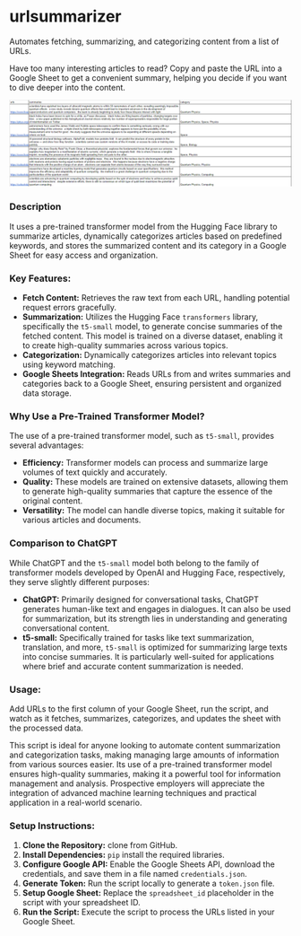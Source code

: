 # urlsummarizer
Automates fetching, summarizing, and categorizing content from a list of URLs. 

Have too many interesting articles to read? Copy and paste the URL into a Google Sheet to get a convenient summary, helping you decide if you want to dive deeper into the content.

![overview](https://github.com/Brock-Denton/urlsummarizer/blob/main/url.png)

### Description

It uses a pre-trained transformer model from the Hugging Face library to summarize articles, dynamically categorizes articles based on predefined keywords, and stores the summarized content and its category in a Google Sheet for easy access and organization.

### Key Features:

- **Fetch Content:** Retrieves the raw text from each URL, handling potential request errors gracefully.
- **Summarization:** Utilizes the Hugging Face `transformers` library, specifically the `t5-small` model, to generate concise summaries of the fetched content. This model is trained on a diverse dataset, enabling it to create high-quality summaries across various topics.
- **Categorization:** Dynamically categorizes articles into relevant topics using keyword matching.
- **Google Sheets Integration:** Reads URLs from and writes summaries and categories back to a Google Sheet, ensuring persistent and organized data storage.

### Why Use a Pre-Trained Transformer Model?

The use of a pre-trained transformer model, such as `t5-small`, provides several advantages:

- **Efficiency:** Transformer models can process and summarize large volumes of text quickly and accurately.
- **Quality:** These models are trained on extensive datasets, allowing them to generate high-quality summaries that capture the essence of the original content.
- **Versatility:** The model can handle diverse topics, making it suitable for various articles and documents.

### Comparison to ChatGPT

While ChatGPT and the `t5-small` model both belong to the family of transformer models developed by OpenAI and Hugging Face, respectively, they serve slightly different purposes:

- **ChatGPT:** Primarily designed for conversational tasks, ChatGPT generates human-like text and engages in dialogues. It can also be used for summarization, but its strength lies in understanding and generating conversational content.
- **t5-small:** Specifically trained for tasks like text summarization, translation, and more, `t5-small` is optimized for summarizing large texts into concise summaries. It is particularly well-suited for applications where brief and accurate content summarization is needed.

### Usage:

Add URLs to the first column of your Google Sheet, run the script, and watch as it fetches, summarizes, categorizes, and updates the sheet with the processed data.

This script is ideal for anyone looking to automate content summarization and categorization tasks, making managing large amounts of information from various sources easier. Its use of a pre-trained transformer model ensures high-quality summaries, making it a powerful tool for information management and analysis. Prospective employers will appreciate the integration of advanced machine learning techniques and practical application in a real-world scenario.

### Setup Instructions:

1. **Clone the Repository:** clone from GitHub.
2. **Install Dependencies:** `pip` install the required libraries.
3. **Configure Google API:** Enable the Google Sheets API, download the credentials, and save them in a file named `credentials.json`.
4. **Generate Token:** Run the script locally to generate a `token.json` file.
5. **Setup Google Sheet:** Replace the `spreadsheet_id` placeholder in the script with your spreadsheet ID.
6. **Run the Script:** Execute the script to process the URLs listed in your Google Sheet.
